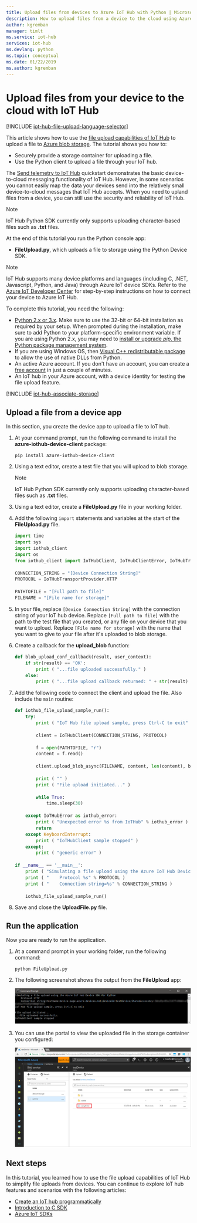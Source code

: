 ```yaml
---
title: Upload files from devices to Azure IoT Hub with Python | Microsoft Docs
description: How to upload files from a device to the cloud using Azure IoT device SDK for Python. Uploaded files are stored in an Azure storage blob container.
author: kgremban
manager: timlt
ms.service: iot-hub
services: iot-hub
ms.devlang: python
ms.topic: conceptual
ms.date: 01/22/2019
ms.author: kgremban
---
```


# Upload files from your device to the cloud with IoT Hub

[!INCLUDE [iot-hub-file-upload-language-selector](../../includes/iot-hub-file-upload-language-selector.md)]

This article shows how to use the [file upload capabilities of IoT Hub](iot-hub-devguide-file-upload.md) to upload a file to [Azure blob storage](../storage/index.yml). The tutorial shows you how to:

- Securely provide a storage container for uploading a file.
- Use the Python client to upload a file through your IoT hub.

The [Send telemetry to IoT Hub](quickstart-send-telemetry-python.md) quickstart demonstrates the basic device-to-cloud messaging functionality of IoT Hub. However, in some scenarios you cannot easily map the data your devices send into the relatively small device-to-cloud messages that IoT Hub accepts. When you need to upland files from a device, you can still use the security and reliability of IoT Hub.

> [!NOTE]
> IoT Hub Python SDK currently only supports uploading character-based files such as **.txt** files.

At the end of this tutorial you run the Python console app:

* **FileUpload.py**, which uploads a file to storage using the Python Device SDK.

> [!NOTE]
> IoT Hub supports many device platforms and languages (including C, .NET, Javascript, Python, and Java) through Azure IoT device SDKs. Refer to the [Azure IoT Developer Center] for step-by-step instructions on how to connect your device to Azure IoT Hub.

To complete this tutorial, you need the following:

* [Python 2.x or 3.x][lnk-python-download]. Make sure to use the 32-bit or 64-bit installation as required by your setup. When prompted during the installation, make sure to add Python to your platform-specific environment variable. If you are using Python 2.x, you may need to [install or upgrade *pip*, the Python package management system][lnk-install-pip].
* If you are using Windows OS, then [Visual C++ redistributable package][lnk-visual-c-redist] to allow the use of native DLLs from Python.
* An active Azure account. If you don't have an account, you can create a [free account](https://azure.microsoft.com/pricing/free-trial/) in just a couple of minutes.
* An IoT hub in your Azure account, with a device identity for testing the file upload feature. 

[!INCLUDE [iot-hub-associate-storage](../../includes/iot-hub-associate-storage.md)]


## Upload a file from a device app

In this section, you create the device app to upload a file to IoT hub.

1. At your command prompt, run the following command to install the **azure-iothub-device-client** package:

    ```cmd/sh
    pip install azure-iothub-device-client
    ```

1. Using a text editor, create a test file that you will upload to blob storage. 

    > [!NOTE]
    > IoT Hub Python SDK currently only supports uploading character-based files such as **.txt** files.

1. Using a text editor, create a **FileUpload.py** file in your working folder.

1. Add the following `import` statements and variables at the start of the **FileUpload.py** file. 

    ```python
    import time
    import sys
    import iothub_client
    import os
    from iothub_client import IoTHubClient, IoTHubClientError, IoTHubTransportProvider, IoTHubClientResult, IoTHubError

    CONNECTION_STRING = "[Device Connection String]"
    PROTOCOL = IoTHubTransportProvider.HTTP

    PATHTOFILE = "[Full path to file]"
    FILENAME = "[File name for storage]"
    ```

1. In your file, replace `[Device Connection String]` with the connection string of your IoT hub device. Replace `[Full path to file]` with the path to the test file that you created, or any file on your device that you want to upload. Replace `[File name for storage]` with the name that you want to give to your file after it's uploaded to blob storage. 

1. Create a callback for the **upload_blob** function:

    ```python
    def blob_upload_conf_callback(result, user_context):
        if str(result) == 'OK':
            print ( "...file uploaded successfully." )
        else:
            print ( "...file upload callback returned: " + str(result) )
    ```

1. Add the following code to connect the client and upload the file. Also include the `main` routine:

    ```python
    def iothub_file_upload_sample_run():
        try:
            print ( "IoT Hub file upload sample, press Ctrl-C to exit" )

            client = IoTHubClient(CONNECTION_STRING, PROTOCOL)

            f = open(PATHTOFILE, "r")
            content = f.read()

            client.upload_blob_async(FILENAME, content, len(content), blob_upload_conf_callback, 0)

            print ( "" )
            print ( "File upload initiated..." )

            while True:
                time.sleep(30)

        except IoTHubError as iothub_error:
            print ( "Unexpected error %s from IoTHub" % iothub_error )
            return
        except KeyboardInterrupt:
            print ( "IoTHubClient sample stopped" )
        except:
            print ( "generic error" )

    if __name__ == '__main__':
        print ( "Simulating a file upload using the Azure IoT Hub Device SDK for Python" )
        print ( "    Protocol %s" % PROTOCOL )
        print ( "    Connection string=%s" % CONNECTION_STRING )

        iothub_file_upload_sample_run()
    ```

1. Save and close the **UploadFile.py** file.


## Run the application

Now you are ready to run the application.

1. At a command prompt in your working folder, run the following command:

    ```cmd/sh
    python FileUpload.py
    ```

1. The following screenshot shows the output from the **FileUpload** app:

    ![Output from simulated-device app](./media/iot-hub-python-python-file-upload/1.png)

1. You can use the portal to view the uploaded file in the storage container you configured:

    ![Uploaded file](./media/iot-hub-python-python-file-upload/2.png)


## Next steps

In this tutorial, you learned how to use the file upload capabilities of IoT Hub to simplify file uploads from devices. You can continue to explore IoT hub features and scenarios with the following articles:

* [Create an IoT hub programmatically][lnk-create-hub]
* [Introduction to C SDK][lnk-c-sdk]
* [Azure IoT SDKs][lnk-sdks]

<!-- Links -->
[Azure IoT Developer Center]: https://azure.microsoft.com/develop/iot

[lnk-create-hub]: iot-hub-rm-template-powershell.md
[lnk-c-sdk]: iot-hub-device-sdk-c-intro.md
[lnk-sdks]: iot-hub-devguide-sdks.md
[lnk-python-download]: https://www.python.org/downloads/
[lnk-visual-c-redist]: https://www.microsoft.com/download/confirmation.aspx?id=48145
[lnk-install-pip]: https://pip.pypa.io/en/stable/installing/
